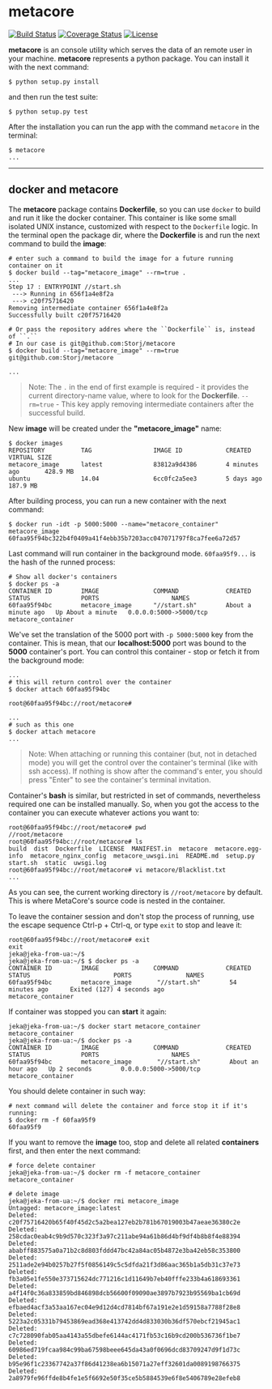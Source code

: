 # metacore

[![Build Status](https://travis-ci.org/Storj/metacore.svg?branch=master)](https://travis-ci.org/Storj/metacore)
[![Coverage Status](https://coveralls.io/repos/Storj/metacore/badge.svg?branch=master&service=github)](https://coveralls.io/github/Storj/metacore?branch=master)
[![License](https://img.shields.io/badge/license-AGPL%20License-blue.svg)](https://github.com/Storj/metacore/blob/master/LICENSE)

**metacore** is an console utility which serves the data of an remote user in your machine.
**metacore** represents a python package. You can install it with the next command:

    $ python setup.py install

and then run the test suite:

    $ python setup.py test
    
After the installation you can run the app with the command `metacore` in the terminal:

    $ metacore
    ...

---

## docker and metacore

The **metacore** package contains **Dockerfile**, so you can use `docker` to build and run it like the docker container.
This container is like some small isolated UNIX instance, customized with respect to the ``Dockerfile`` logic.
In the terminal open the package dir, where the **Dockerfile** is and run the next command to build the **image**:

    # enter such a command to build the image for a future running container on it
    $ docker build --tag="metacore_image" --rm=true .
    ...
    Step 17 : ENTRYPOINT //start.sh
     ---> Running in 656f1a4e8f2a
     ---> c20f75716420
    Removing intermediate container 656f1a4e8f2a
    Successfully built c20f75716420
    
    # Or pass the repository addres where the ``Dockerfile`` is, instead of ``.``
    # In our case is git@github.com:Storj/metacore
    $ docker build --tag="metacore_image" --rm=true git@github.com:Storj/metacore
    
    ...
   
> Note: The ``.`` in the end of first example is required - it provides the current directory-name value, where to look for the **Dockerfile**.
        ``--rm=true`` - This key apply removing intermediate containers after the successful build.
        
New **image** will be created under the **"metacore_image"** name:
 
    $ docker images
    REPOSITORY          TAG                 IMAGE ID            CREATED             VIRTUAL SIZE
    metacore_image      latest              83812a9d4386        4 minutes ago       428.9 MB
    ubuntu              14.04               6cc0fc2a5ee3        5 days ago          187.9 MB

After building process, you can run a new container with the next command:

    $ docker run -idt -p 5000:5000 --name="metacore_container" metacore_image
    60faa95f94bc322b4f0409a41f4ebb35b7203acc047071797f8ca7fee6a72d57

Last command will run container in the background mode. `60faa95f9...` is the hash of the runned process:

    # Show all docker's containers
    $ docker ps -a
    CONTAINER ID        IMAGE               COMMAND             CREATED              STATUS              PORTS                    NAMES
    60faa95f94bc        metacore_image      "//start.sh"        About a minute ago   Up About a minute   0.0.0.0:5000->5000/tcp   metacore_container

We've set the translation of the 5000 port with ``-p 5000:5000`` key from the container. This is mean, that our **localhost:5000** port was bound to the **5000**
container's port.
You can control this container - stop or fetch it from the background mode:

    ...
    # this will return control over the container
    $ docker attach 60faa95f94bc
    
    root@60faa95f94bc://root/metacore# 
    
    ...
    # such as this one
    $ docker attach metacore
    ...
    
> Note: When attaching or running this container (but, not in detached mode) you will get the control over the container's terminal
        (like with ssh access). If nothing is show after the command's enter, you should press "Enter"
        to see the container's terminal invitation.
        
Container's **bash** is similar, but restricted in set of commands, nevertheless required one can be installed manually.
So, when you got the access to the container you can execute whatever actions you want to:

    root@60faa95f94bc://root/metacore# pwd
    //root/metacore
    root@60faa95f94bc://root/metacore# ls
    build  dist  Dockerfile  LICENSE  MANIFEST.in  metacore  metacore.egg-info  metacore_nginx_config  metacore_uwsgi.ini  README.md  setup.py  start.sh  static  uwsgi.log
    root@60faa95f94bc://root/metacore# vi metacore/Blacklist.txt
    ...

As you can see, the current working directory is ``//root/metacore`` by default. This is where MetaCore's source code is nested in the container.

To leave the container session and don't stop the process of running, use the escape sequence Ctrl-p + Ctrl-q,
or type ``exit`` to stop and leave it:

    root@60faa95f94bc://root/metacore# exit
    exit
    jeka@jeka-from-ua:~/$ 
    jeka@jeka-from-ua:~/$ $ docker ps -a
    CONTAINER ID        IMAGE               COMMAND             CREATED             STATUS                       PORTS               NAMES
    60faa95f94bc        metacore_image       "//start.sh"        54 minutes ago      Exited (127) 4 seconds ago                       metacore_container

If container was stopped you can **start** it again:

    jeka@jeka-from-ua:~/$ docker start metacore_container 
    metacore_container
    jeka@jeka-from-ua:~/$ docker ps -a
    CONTAINER ID        IMAGE               COMMAND             CREATED             STATUS              PORTS                    NAMES
    60faa95f94bc        metacore_image       "//start.sh"        About an hour ago   Up 2 seconds        0.0.0.0:5000->5000/tcp   metacore_container


You should delete container in such way:

    # next command will delete the container and force stop it if it's running:
    $ docker rm -f 60faa95f9
    60faa95f9
    

If you want to remove the **image** too, stop and delete all related **containers** first, and then enter the next command:

    # force delete container
    jeka@jeka-from-ua:~/$ docker rm -f metacore_container 
    metacore_container
    
    # delete image
    jeka@jeka-from-ua:~/$ docker rmi metacore_image
    Untagged: metacore_image:latest
    Deleted: c20f75716420b65f40f45d2c5a2bea127eb2b781b67019003b47aeae36380c2e
    Deleted: 258cdac0eab4c9b9d570c323f3a97c211abe94a61b86d4bf9df4b8b8f4e88394
    Deleted: ababff883575a0a71b2c8d803fddd47bc42a84ac05b4872e3ba42eb58c353800
    Deleted: 2511ade2e94b0257b27f5f0856149c5c5dfda21f3d86aac365b1a5db31c37e73
    Deleted: fb3a05e1fe550e373715624dc771216c1d11649b7eb40fffe233b4a618693361
    Deleted: a4f14f0c36a833859bd846898dcb56600f09090ae3897b7923b95569ba1cb69d
    Deleted: efbaed4acf3a53aa167ec04e9d12d4cd7814bf67a191e2e1d59158a7788f28e8
    Deleted: 5223a2c05331b79453869ead368e413742dd4d833030b36df570ebcf21945ac1
    Deleted: c7c728090fab05aa4143a55dbefe6144ac4171fb53c16b9cd200b536736f1be7
    Deleted: 60986ed719fcaa984c99ba67598beee645da43a0f0696dcd83709247d9f1d73c
    Deleted: b95e96f1c23367742a37f86d41238ea6b15071a27eff32601da0089198766375
    Deleted: 2a8979fe96ffde8b4fe1e5f6692e50f35ce5b5884539e6f8e5406789e28efeb8
